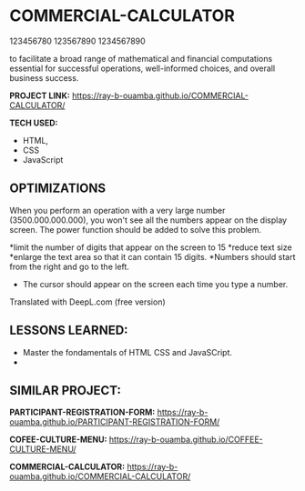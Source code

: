 # COMMERCIAL-CALCULATOR

123456780 123567890 1234567890

to facilitate a broad range of mathematical and financial computations essential for successful operations, well-informed choices, and overall business success. 

**PROJECT LINK:**  https://ray-b-ouamba.github.io/COMMERCIAL-CALCULATOR/

**TECH USED:** 
* HTML,
* CSS
* JavaScript

## OPTIMIZATIONS
When you perform an operation with a very large number (3500.000.000.000), you won't see all the numbers appear on the display screen. The power function should be added to solve this problem. 

*limit the number of digits that appear on the screen to 15
*reduce text size
*enlarge the text area so that it can contain 15 digits.
*Numbers should start from the right and go to the left.
* The cursor should appear on the screen each time you type a number.

Translated with DeepL.com (free version)

## LESSONS LEARNED:
* Master the fondamentals of HTML CSS and JavaSCript.
* 

## SIMILAR PROJECT:

**PARTICIPANT-REGISTRATION-FORM:** https://ray-b-ouamba.github.io/PARTICIPANT-REGISTRATION-FORM/

**COFEE-CULTURE-MENU:** https://ray-b-ouamba.github.io/COFFEE-CULTURE-MENU/

**COMMERCIAL-CALCULATOR:** https://ray-b-ouamba.github.io/COMMERCIAL-CALCULATOR/











